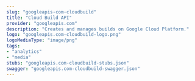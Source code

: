 ```yaml
---
slug: "googleapis-com-cloudbuild"
title: "Cloud Build API"
provider: "googleapis.com"
description: "Creates and manages builds on Google Cloud Platform."
logo: "googleapis.com-cloudbuild-logo.png"
logoMediaType: "image/png"
tags:
- "analytics"
- "media"
stubs: "googleapis.com-cloudbuild-stubs.json"
swagger: "googleapis.com-cloudbuild-swagger.json"
---
```

